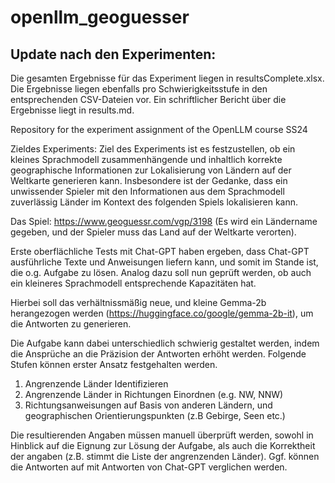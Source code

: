 # openllm_geoguesser

## Update nach den Experimenten:
Die gesamten Ergebnisse für das Experiment liegen in resultsComplete.xlsx. Die
Ergebnisse liegen ebenfalls pro Schwierigkeitsstufe in den entsprechenden CSV-Dateien vor.
Ein schriftlicher Bericht über die Ergebnisse liegt in results.md.


Repository for the experiment assignment of the OpenLLM course SS24

Zieldes Experiments:
Ziel des Experiments ist es festzustellen, ob ein kleines Sprachmodell zusammenhängende und inhaltlich korrekte
geographische Informationen zur Lokalisierung von Ländern auf der Weltkarte generieren kann.
Insbesondere ist der Gedanke, dass ein unwissender Spieler mit den Informationen aus dem Sprachmodell zuverlässig
Länder im Kontext des folgenden Spiels lokalisieren kann.

Das Spiel: https://www.geoguessr.com/vgp/3198 (Es wird ein Ländername gegeben, und der Spieler muss das Land auf
der Weltkarte verorten).

Erste oberflächliche Tests mit Chat-GPT haben ergeben, dass Chat-GPT ausführliche Texte und Anweisungen
liefern kann, und somit im Stande ist, die o.g. Aufgabe zu lösen.
Analog dazu soll nun geprüft werden, ob auch ein kleineres Sprachmodell entsprechende Kapazitäten hat.

Hierbei soll das verhältnissmäßig neue, und kleine Gemma-2b herangezogen werden (https://huggingface.co/google/gemma-2b-it),
um die Antworten zu generieren.


Die Aufgabe kann dabei unterschiedlich schwierig gestaltet werden, indem die Ansprüche an die Präzision der Antworten erhöht werden.
Folgende Stufen können erster Ansatz festgehalten werden.

1. Angrenzende Länder Identifizieren
2. Angrenzende Länder in Richtungen Einordnen (e.g. NW, NNW)
3. Richtungsanweisungen auf Basis von anderen Ländern, und geographischen Orientierungspunkten (z.B Gebirge, Seen etc.)

Die resultierenden Angaben müssen manuell überprüft werden, sowohl in Hinblick auf die Eignung zur Lösung der Aufgabe, 
als auch die Korrektheit der angaben (z.B. stimmt die Liste der angrenzenden Länder). Ggf. können die Antworten auf mit
Antworten von Chat-GPT verglichen werden.
